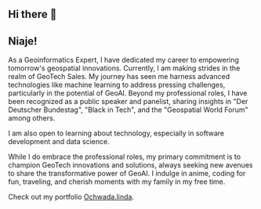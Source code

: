 ## Hi there 👋

## Niaje!

As a Geoinformatics Expert, I have dedicated my career to empowering tomorrow's geospatial innovations. Currently, I am making strides in the realm of GeoTech Sales. My journey has seen me harness advanced technologies like machine learning to address pressing challenges, particularly in the potential of GeoAI. Beyond my professional roles, I have been recognized as a public speaker and panelist, sharing insights in "Der Deutscher Bundestag", "Black in Tech", and the "Geospatial World Forum" among others. 

I am also open to learning about technology, especially in software development and data science. 

While I do embrace the professional roles, my primary commitment is to champion GeoTech innovations and solutions, always seeking new avenues to share the transformative power of GeoAI. I indulge in anime, coding for fun, traveling, and cherish moments with my family in my free time. 

Check out my portfolio [Ochwada.linda](https://ochwada.github.io).


<!--
**Ochwada/ochwada** is a ✨ _special_ ✨ repository because its `README.md` (this file) appears on your GitHub profile.

Here are some ideas to get you started:

- 🔭 I’m currently working on ...
- 🌱 I’m currently learning ...
- 👯 I’m looking to collaborate on ...
- 🤔 I’m looking for help with ...
- 💬 Ask me about ...
- 📫 How to reach me: ...
- 😄 Pronouns: ...
- ⚡ Fun fact: ...
-->
